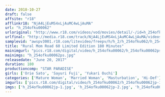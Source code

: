 ```yaml
---
date: 2018-10-27
draft: false
affsite: "r18"
afflinkr18: "NjA4LjEuMS4xLjAuMC4wLjAuMA"
url: "h_254ofku00062"
urloriginal: "http://www.r18.com/videos/vod/movies/detail/-/id=h_254ofku00062"
urlfinal: "http://media.r18.com/track/NjA4LjEuMS4xLjAuMC4wLjAuMA/videos/vod/movies/detail/-/id=h_254ofku00062"
samplevid: "awspv3001.r18.com/litevideo/freepv/h/h_2/h_254ofku062/h_254ofku062_dmb_w.mp4"
title: "Rural Mom Road 60 Limited Edition 180 Minutes"
mainimgurl: "pics.r18.com/digital/video/h_254ofku00062/h_254ofku00062ps.jpg"
mainimgs: "h_254ofku00062ps.jpg"
releasedate: "June 20, 2017"
duration: 180
productioncomp: "STAR PARADISE"
girls: ['Orie Sato', 'Sayuri Fuji', 'Yukari Ouchi']
categories: ['Mature Woman', 'Married Woman', 'Masturbation', 'Hi-Def']
imgurls: ['pics.r18.com/digital/video/h_254ofku00062/h_254ofku00062jp-1.jpg', 'pics.r18.com/digital/video/h_254ofku00062/h_254ofku00062jp-2.jpg', 'pics.r18.com/digital/video/h_254ofku00062/h_254ofku00062jp-3.jpg', 'pics.r18.com/digital/video/h_254ofku00062/h_254ofku00062jp-4.jpg', 'pics.r18.com/digital/video/h_254ofku00062/h_254ofku00062jp-5.jpg', 'pics.r18.com/digital/video/h_254ofku00062/h_254ofku00062jp-6.jpg', 'pics.r18.com/digital/video/h_254ofku00062/h_254ofku00062jp-7.jpg', 'pics.r18.com/digital/video/h_254ofku00062/h_254ofku00062jp-8.jpg', 'pics.r18.com/digital/video/h_254ofku00062/h_254ofku00062jp-9.jpg', 'pics.r18.com/digital/video/h_254ofku00062/h_254ofku00062jp-10.jpg', 'pics.r18.com/digital/video/h_254ofku00062/h_254ofku00062jp-11.jpg', 'pics.r18.com/digital/video/h_254ofku00062/h_254ofku00062jp-12.jpg', 'pics.r18.com/digital/video/h_254ofku00062/h_254ofku00062jp-13.jpg', 'pics.r18.com/digital/video/h_254ofku00062/h_254ofku00062jp-14.jpg', 'pics.r18.com/digital/video/h_254ofku00062/h_254ofku00062jp-15.jpg', 'pics.r18.com/digital/video/h_254ofku00062/h_254ofku00062jp-16.jpg', 'pics.r18.com/digital/video/h_254ofku00062/h_254ofku00062jp-17.jpg', 'pics.r18.com/digital/video/h_254ofku00062/h_254ofku00062jp-18.jpg', 'pics.r18.com/digital/video/h_254ofku00062/h_254ofku00062jp-19.jpg', 'pics.r18.com/digital/video/h_254ofku00062/h_254ofku00062jp-20.jpg']
imgs: ['h_254ofku00062jp-1.jpg', 'h_254ofku00062jp-2.jpg', 'h_254ofku00062jp-3.jpg', 'h_254ofku00062jp-4.jpg', 'h_254ofku00062jp-5.jpg', 'h_254ofku00062jp-6.jpg', 'h_254ofku00062jp-7.jpg', 'h_254ofku00062jp-8.jpg', 'h_254ofku00062jp-9.jpg', 'h_254ofku00062jp-10.jpg', 'h_254ofku00062jp-11.jpg', 'h_254ofku00062jp-12.jpg', 'h_254ofku00062jp-13.jpg', 'h_254ofku00062jp-14.jpg', 'h_254ofku00062jp-15.jpg', 'h_254ofku00062jp-16.jpg', 'h_254ofku00062jp-17.jpg', 'h_254ofku00062jp-18.jpg', 'h_254ofku00062jp-19.jpg', 'h_254ofku00062jp-20.jpg']
---
```

